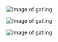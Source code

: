 ![Image of gatling](https://media.giphy.com/media/AXZG3YCBD5Flu/giphy.gif)

![Image of gatling](https://media.giphy.com/media/FFYH4aZkPXYJi/giphy.gif)

![Image of gatling](https://media.giphy.com/media/Dggden5IrmVAA/giphy.gif)
